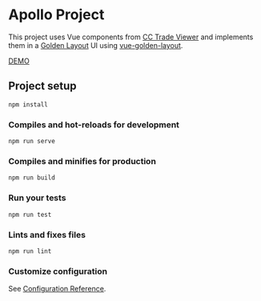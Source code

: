 # Apollo Project

This project uses Vue components from [CC Trade Viewer](https://github.com/loganeb/cc-trade-viewer) and implements them in a [Golden Layout](https://golden-layout.com/) UI using [vue-golden-layout](https://github.com/eddow/vue-golden-layout).

[DEMO](https://elastic-dijkstra-aae3a4.netlify.com/)
## Project setup
```
npm install
```

### Compiles and hot-reloads for development
```
npm run serve
```

### Compiles and minifies for production
```
npm run build
```

### Run your tests
```
npm run test
```

### Lints and fixes files
```
npm run lint
```

### Customize configuration
See [Configuration Reference](https://cli.vuejs.org/config/).
